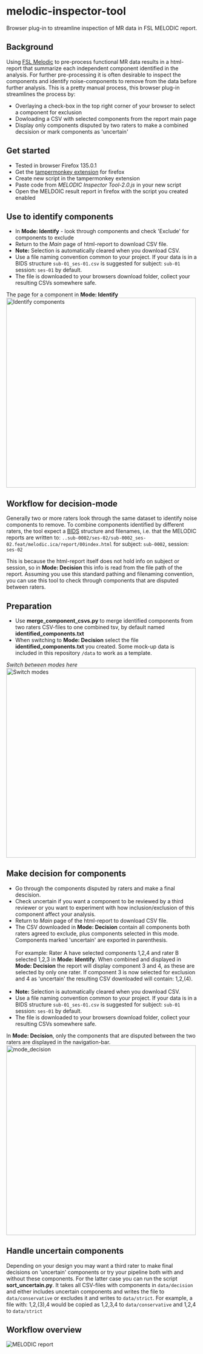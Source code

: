 # melodic-inspector-tool
Browser plug-in to streamline inspection of MR data in FSL MELODIC report.

## Background
Using [FSL Melodic](https://web.mit.edu/fsl_v5.0.10/fsl/doc/wiki/MELODIC.html) to pre-process functional MR data results in a html-report that summarize each independent component identified in the analysis. For further pre-processing it is often desirable to inspect the components and identify noise-components to remove from the data before further analysis. This is a pretty manual process, this browser plug-in streamlines the process by:

* Overlaying a check-box in the top right corner of your browser to select a component for exclusion
* Dowloading a CSV with selected components from the report main page
* Display only components disputed by two raters to make a combined decsision or mark components as 'uncertain'

## Get started
* Tested in browser Firefox 135.0.1
* Get the [tampermonkey extension](https://addons.mozilla.org/en-US/firefox/addon/tampermonkey/) for firefox
* Create new script in the tampermonkey extension
* Paste code from _MELODIC Inspector Tool-2.0.js_ in your new script
* Open the MELDOIC result report in firefox with the script you created enabled

## Use to identify components
* In **Mode: Identify** - look through components and check 'Exclude' for components to exclude
* Return to the _Main_ page of html-report to download CSV file.
* **Note:** Selection is automatically cleared when you download CSV.
* Use a file naming convention common to your project. If your data is in a BIDS structure `sub-01_ses-01.csv` is suggested for subject: `sub-01` session: `ses-01` by default.
* The file is downloaded to your browsers download folder, collect your resulting CSVs somewhere safe.

The page for a component in **Mode: Identify** <br>
<img width="500" alt="Identify components" src="https://github.com/user-attachments/assets/a7a8bb70-dd21-4903-bf77-e6cd29e2a243" />

## Workflow for decision-mode
Generally two or more raters look through the same dataset to identify noise components to remove. To combine components identified by different raters, the tool expect a [BIDS](https://bids-specification.readthedocs.io/en/stable/) structure and filenames, i.e. that the MELODIC reports are written to: `..sub-0002/ses-02/sub-0002_ses-02.feat/melodic.ica/report/00index.html` for subject: `sub-0002`, session: `ses-02` 

This is because the html-report itself does not hold info on subject or session, so in **Mode: Decision** this info is read from the file path of the report. Assuming you use this standard pathing and filenaming convention, you can use this tool to check through components that are disputed between raters.

## Preparation
* Use **merge_component_csvs.py** to merge identified components from two raters CSV-files to one combined tsv, by default named **identified_components.txt**
* When switching to **Mode: Decision** select the file **identified_components.txt** you created. Some mock-up data is included in this repository `/data` to work as a template.

_Switch between modes here_ <br>
<img width="500" alt="Switch modes" src="https://github.com/user-attachments/assets/9a4286d7-516e-4b4c-9e69-e3f39fef63f7" />

## Make decision for components
* Go through the components disputed by raters and make a final descision.
* Check uncertain if you want a component to be reviewed by a third reviewer or you want to experiment with how inclusion/exclusion of this component affect your analysis.
* Return to _Main_ page of the html-report to download CSV file.
* The CSV downloaded in **Mode: Decision** contain all components both raters agreed to exclude, plus components selected in this mode. Components marked 'uncertain' are exported in parenthesis.
  <br><br>
    For example: Rater A have selected components 1,2,4 and rater B selected 1,2,3 in **Mode: Identify**. When combined and displayed in **Mode: Decision** the report will display component 3 and 4, as these are selected by only one rater. If component 3 is now selected for exclusion and 4 as 'uncertain' the resulting CSV downloaded will contain: 1,2,(4). <br><br>
* **Note:** Selection is automatically cleared when you download CSV.
* Use a file naming convention common to your project. If your data is in a BIDS structure `sub-01_ses-01.csv` is suggested for subject: `sub-01` session: `ses-01` by default.
* The file is downloaded to your browsers download folder, collect your resulting CSVs somewhere safe.

In **Mode: Decision**, only the components that are disputed between the two raters are displayed in the navigation-bar. <br>
<img width="500" alt="mode_decision" src="https://github.com/user-attachments/assets/f08b3a15-5a10-4e0e-a836-8837eeb650ab" />

## Handle uncertain components
Depending on your design you may want a third rater to make final decisions on 'uncertain' components or try your pipeline both with and without these components. For the latter case you can run the script **sort_uncertain.py**. It takes all CSV-files with components in `data/decision` and either includes uncertain components and writes the file to `data/conservative` or excludes it and writes to `data/strict`. For example, a file with: 1,2,(3),4 would be copied as 1,2,3,4 to `data/conservative` and 1,2,4 to `data/strict`

## Workflow overview
![MELODIC report](https://github.com/user-attachments/assets/7de8cc14-11f0-40e0-a9b1-410b7a3fa0c9)
